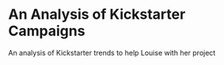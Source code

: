 # An Analysis of Kickstarter Campaigns
An analysis of Kickstarter trends to help Louise with her project
